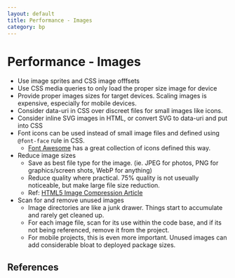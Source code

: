 ```yaml
---
layout: default
title: Performance - Images
category: bp
---
```


# Performance - Images

- Use image sprites and CSS image offfsets
- Use CSS media queries to only load the proper size image for device
- Provide proper images sizes for target devices. Scaling images is expensive, especially for mobile devices.
- Consider data-uri in CSS over discreet files for small images like icons.
- Consider inline SVG images in HTML, or convert SVG to data-uri and put into CSS
- Font icons can be used instead of small image files and defined using `@font-face` rule in CSS.
	- [Font Awesome](http://fortawesome.github.io/Font-Awesome/) has a great collection of icons defined this way.
- Reduce image sizes
	- Save as best file type for the image. (ie. JPEG for photos, PNG for graphics/screen shots, WebP for anything)
	- Reduce quality where practical. 75% quality is not useually noticeable, but make large file size reduction.
	- Ref: [HTML5 Image Compression Article](http://www.html5rocks.com/en/tutorials/speed/img-compression/)
- Scan for and remove unused images
	- Image directories are like a junk drawer. Things start to accumulate and rarely get cleaned up.
	- For each image file, scan for its use within the code base, and if its not being referenced, remove it from the project.
	- For mobile projects, this is even more important. Unused images can add considerable bloat to deployed package sizes.


## References


<!-- =====[ Keep all links inline.  It will make breaking up docs easier ]===== -->

